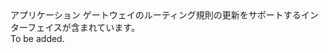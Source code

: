 <Namespace Name="Microsoft.Azure.Management.Network.Fluent.ApplicationGatewayRequestRoutingRule.Update">
  <Docs>
    <summary>アプリケーション ゲートウェイのルーティング規則の更新をサポートするインターフェイスが含まれています。</summary> 
    <remarks>To be added.</remarks>
  </Docs>
</Namespace>
